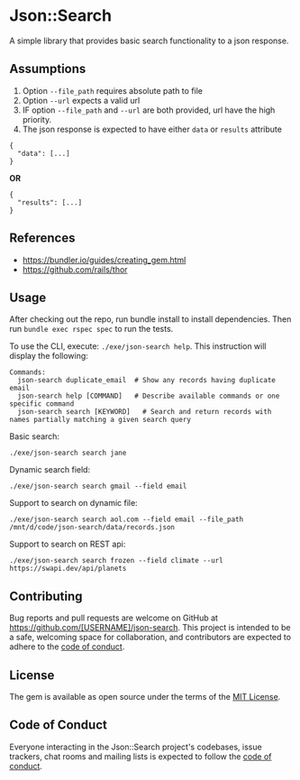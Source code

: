 # Json::Search

A simple library that provides basic search functionality to a json response.


## Assumptions

1. Option `--file_path` requires absolute path to file
2. Option `--url` expects a valid url
3. IF option `--file_path` and `--url` are both provided, url have the high priority.
4. The json response is expected to have either `data` or `results` attribute

  ```
  {
    "data": [...]
  }
  ```
  **OR**
  ```
  {
    "results": [...]
  }
  ```


## References

* https://bundler.io/guides/creating_gem.html
* https://github.com/rails/thor


## Usage

After checking out the repo, run bundle install to install dependencies. Then run `bundle exec rspec spec` to run the tests.

To use the CLI, execute: `./exe/json-search help`. This instruction will display the following:

```
Commands:
  json-search duplicate_email  # Show any records having duplicate email
  json-search help [COMMAND]   # Describe available commands or one specific command
  json-search search [KEYWORD]   # Search and return records with names partially matching a given search query
```

Basic search:
```
./exe/json-search search jane
```

Dynamic search field:
```
./exe/json-search search gmail --field email
```

Support to search on dynamic file:
```
./exe/json-search search aol.com --field email --file_path /mnt/d/code/json-search/data/records.json
```

Support to search on REST api:
```
./exe/json-search search frozen --field climate --url https://swapi.dev/api/planets
```


## Contributing

Bug reports and pull requests are welcome on GitHub at https://github.com/[USERNAME]/json-search. This project is intended to be a safe, welcoming space for collaboration, and contributors are expected to adhere to the [code of conduct](https://github.com/[USERNAME]/json-search/blob/master/CODE_OF_CONDUCT.md).


## License

The gem is available as open source under the terms of the [MIT License](https://opensource.org/licenses/MIT).

## Code of Conduct

Everyone interacting in the Json::Search project's codebases, issue trackers, chat rooms and mailing lists is expected to follow the [code of conduct](https://github.com/[USERNAME]/json-search/blob/master/CODE_OF_CONDUCT.md).
